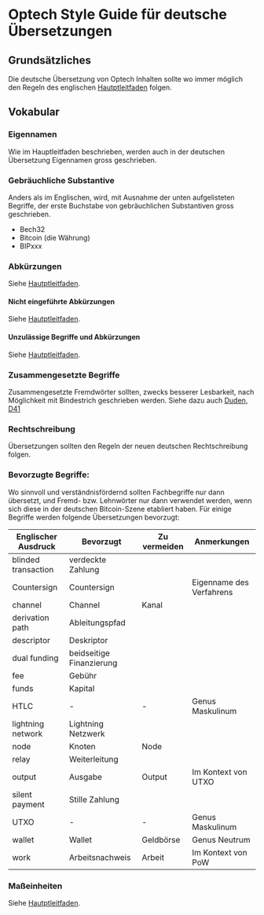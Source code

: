 # Optech Style Guide für deutsche Übersetzungen

## Grundsätzliches

Die deutsche Übersetzung von Optech Inhalten sollte wo immer möglich den Regeln
des englischen [Hautptleitfaden](STYLE.md) folgen.

## Vokabular

### Eigennamen

Wie im Hauptleitfaden beschrieben, werden auch in der deutschen Übersetzung
Eigennamen gross geschrieben.


### Gebräuchliche Substantive

Anders als im Englischen, wird, mit Ausnahme der unten aufgelisteten Begriffe,
der erste Buchstabe von gebräuchlichen Substantiven gross geschrieben.

- Bech32
- Bitcoin (die Währung)
- BIPxxx

### Abkürzungen

Siehe [Hautptleitfaden](STYLE.md).

#### Nicht eingeführte Abkürzungen

Siehe [Hautptleitfaden](STYLE.md).

#### Unzulässige Begriffe und Abkürzungen

Siehe [Hautptleitfaden](STYLE.md).

### Zusammengesetzte Begriffe
Zusammengesetzte Fremdwörter sollten, zwecks besserer Lesbarkeit, nach
Möglichkeit mit Bindestrich geschrieben werden. Siehe dazu auch [Duden, D41](https://www.duden.de/sprachwissen/rechtschreibregeln/fremdwoerter#D41)

### Rechtschreibung

Übersetzungen sollten den Regeln der neuen deutschen Rechtschreibung folgen.

### Bevorzugte Begriffe:

Wo sinnvoll und verständnisfördernd sollten Fachbegriffe nur dann übersetzt,
und Fremd- bzw. Lehnwörter nur dann verwendet werden, wenn sich diese in der
deutschen Bitcoin-Szene etabliert haben. Für einige Begriffe werden folgende
Übersetzungen bevorzugt:

| Englischer Ausdruck| Bevorzugt | Zu vermeiden | Anmerkungen |
|-|-|-|-|
| blinded transaction | verdeckte Zahlung | | |
| Countersign | Countersign | | Eigenname des Verfahrens |
| channel | Channel | Kanal | |
| derivation path| Ableitungspfad | | |
| descriptor | Deskriptor | | |
| dual funding | beidseitige Finanzierung | | |
| fee | Gebühr | | |
| funds | Kapital | | |
| HTLC |-|-| Genus Maskulinum |
| lightning network | Lightning Netzwerk | | |
| node | Knoten | Node | |
| relay | Weiterleitung | | |
| output | Ausgabe | Output | Im Kontext von UTXO |
| silent payment| Stille Zahlung | | |
| UTXO|-|-| Genus Maskulinum |
| wallet | Wallet | Geldbörse | Genus Neutrum |
| work | Arbeitsnachweis | Arbeit| Im Kontext von PoW |

### Maßeinheiten

Siehe [Hautptleitfaden](STYLE.md).
